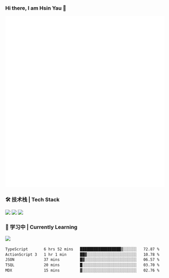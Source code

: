 ### Hi there, I am Hsin Yau 👋 
![Metrics](./github-metrics.svg)

### 🛠 技术栈 | Tech Stack
![](https://skillicons.dev/icons?i=html,css,js,ts,sass,jquery,bootstrap,vue&theme=light) 
![](https://skillicons.dev/icons?i=vite,nuxtjs,webpack,tailwindcss,windicss,nodejs,express,markdown&theme=light)
![](https://skillicons.dev/icons?i=mysql,mongodb,git,pug,vscode,idea,ps,figma&theme=light)

### 📖 学习中 | Currently Learning

![](https://skillicons.dev/icons?i=react,nextjs,svelte,nestjs,nginx,docker,rollupjs&theme=light)

<!--START_SECTION:waka-->

```txt
TypeScript       6 hrs 52 mins   ██████████████████▒░░░░░░   72.87 %
ActionScript 3   1 hr 1 min      ██▓░░░░░░░░░░░░░░░░░░░░░░   10.78 %
JSON             37 mins         █▓░░░░░░░░░░░░░░░░░░░░░░░   06.57 %
TSQL             20 mins         █░░░░░░░░░░░░░░░░░░░░░░░░   03.70 %
MDX              15 mins         ▓░░░░░░░░░░░░░░░░░░░░░░░░   02.76 %
```

<!--END_SECTION:waka-->
